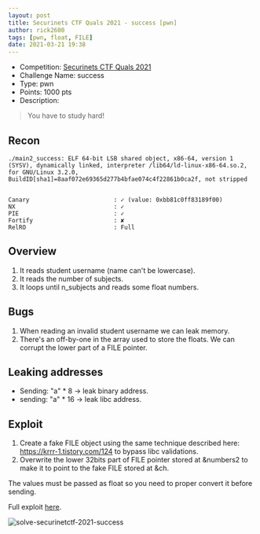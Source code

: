 ```yaml
---
layout: post
title: Securinets CTF Quals 2021 - success [pwn]
author: rick2600
tags: [pwn, float, FILE]
date: 2021-03-21 19:38
---
```


 * Competition: [Securinets CTF Quals 2021](https://www.ctfsecurinets.com/challenges)
 * Challenge Name: success
 * Type: pwn
 * Points: 1000 pts
 * Description: 
 > You have to study hard!
 >

<!--more-->

## Recon

```
./main2_success: ELF 64-bit LSB shared object, x86-64, version 1 (SYSV), dynamically linked, interpreter /lib64/ld-linux-x86-64.so.2, for GNU/Linux 3.2.0, BuildID[sha1]=8aaf072e69365d277b4bfae074c4f22861b0ca2f, not stripped


Canary                        : ✓ (value: 0xbb81c0ff83189f00)
NX                            : ✓ 
PIE                           : ✓ 
Fortify                       : ✘ 
RelRO                         : Full
```

## Overview
1. It reads student username (name can't be lowercase).
2. It reads the number of subjects.
3. It loops until n_subjects and reads some float numbers.

## Bugs
1. When reading an invalid student username we can leak memory.
2. There's an off-by-one in the array used to store the floats. We can corrupt the lower part of a FILE pointer.

## Leaking addresses
* Sending: "a" * 8 -> leak binary address.
* sending: "a" * 16 -> leak libc address.

## Exploit
1. Create a fake FILE object using the same technique described here: https://krrr-1.tistory.com/124 to bypass libc validations.
2. Overwrite the lower 32bits part of FILE pointer stored at &numbers2 to make it to point to the fake FILE stored at &ch.

The values must be passed as float so you need to proper convert it before sending.

Full exploit [here](https://gist.github.com/rick2600/47369cb0e5f66b2c5e12671d3e727a0a).

![solve-securinetctf-2021-success](https://user-images.githubusercontent.com/2582199/111923363-87dec200-8a7d-11eb-95ea-78dd22004f0f.png)
